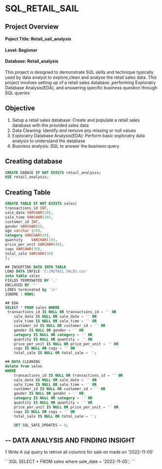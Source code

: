 # SQL_RETAIL_SAIL

## Project Overview
<h4>Poject Title: Retail_sail_analysis</h4>
<h4>Level: Beginner</h4>
<h4>Database: Retail_analysis</h4>
<p>This project is designed to demonstrate SQL skills and technique typically used by data analyst to explore,clean and analyse the retail sales data.
This project involves setting up of a retail sales database ,performing Exploratry Database Analysis(EDA), and answering specific business question through 
SQL queries</p>


## Objective
<ol>
  <li>Setup a retail sales database: Create and populate a retail sales database with the provided sales data</li>
  <li>Data Cleaning: Identify and remove any missing or null values </li>
  <li>Exploratry Database Analysis(EDA): Perform basic exploratry data analysis to understand the database</li>
  <li>Busniess analysis: SQL to answer the business query</li>
</ol>

## Creating database 
```SQL
CREATE DABASE IF NOT EXISTS retail_analysis;
USE retail_analysis;
```
## Creating Table

```SQL
CREATE TABLE IF NOT EXISTS sales(
transactions_id INT,
sale_date VARCHAR(30),
sale_time VARCHAR(30),
customer_id INT,
gender VARCHAR(8),
age varchar (20),
category VARCHAR(30),
quantity	VARCHAR(10),
price_per_unit VARCHAR(40),	
cogs VARCHAR(30),
total_sale VARCHAR(30)
);
```
```SQL
## INSERTING DATA INTO TABLE
LOAD DATA INFILE 'C:/RETAIL SALES.csv'
into table sales
FIELDS TERMINATED BY ','
ENCLOSED BY '"'
LINES terminated by '\n'
IGNORE 1 ROWS;

```
```SQL
## EDA
SELECT * FROM sales WHERE
 transactions_id IS NULL OR transactions_id = '' OR
    sale_date IS NULL OR sale_date = '' OR
    sale_time IS NULL OR sale_time = '' OR
    customer_id IS NULL OR customer_id = '' OR
    gender IS NULL OR gender = '' OR
    category IS NULL OR category = '' OR
    quantity IS NULL OR quantity = '' OR
    price_per_unit IS NULL OR price_per_unit = '' OR
    cogs IS NULL OR cogs = '' OR
    total_sale IS NULL OR total_sale = '';
```
```SQL
## DATA CLEANING
delete from sales
WHERE 
    transactions_id IS NULL OR transactions_id = '' OR
    sale_date IS NULL OR sale_date = '' OR
    sale_time IS NULL OR sale_time = '' OR
    customer_id IS NULL OR customer_id = '' OR
    gender IS NULL OR gender = '' OR
    category IS NULL OR category = '' OR
    quantity IS NULL OR quantity = '' OR
    price_per_unit IS NULL OR price_per_unit = '' OR
    cogs IS NULL OR cogs = '' OR
    total_sale IS NULL OR total_sale = '';

	SET SQL_SAFE_UPDATES = 0;
```
##   -- DATA ANALYSIS AND FINDING INSIGHT
<P>1 Write A sql query to retrive all columns for sale on made on '2022-11-05'</P>
```SQL
               SELECT * FROM sales where sale_date = '2022-11-05';
```

